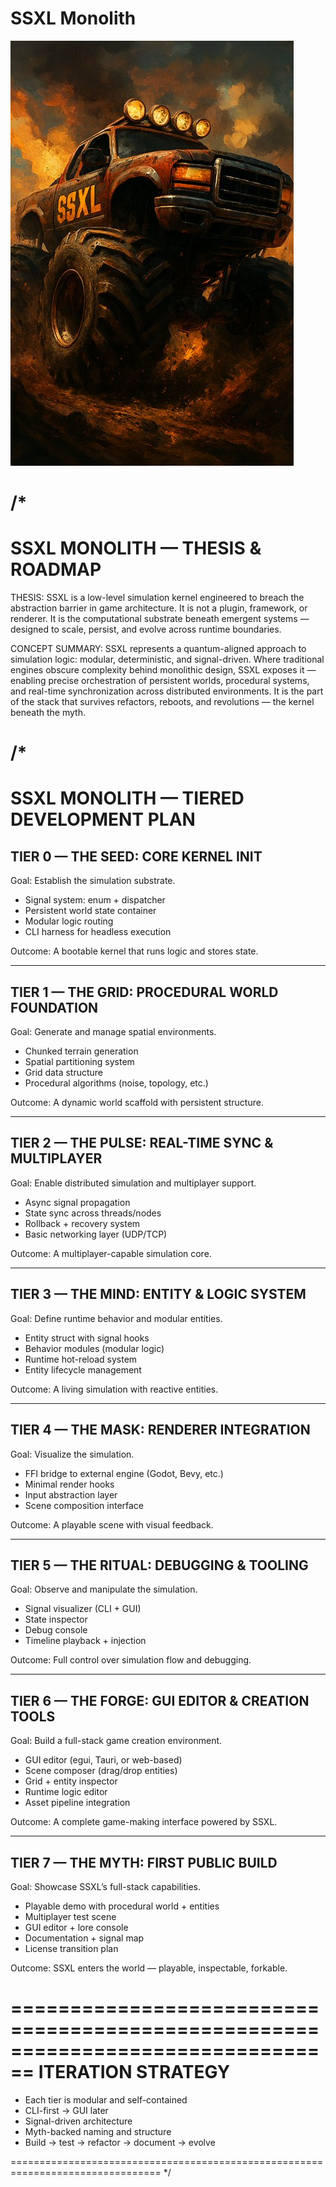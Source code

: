 # SSXL Monolith

![SSXL Monolith Poster](./.assets/zv9_SSXL.jpg)


/*
================================================================================
SSXL MONOLITH — THESIS & ROADMAP
================================================================================

THESIS:
SSXL is a low-level simulation kernel engineered to breach the abstraction barrier in game architecture.
It is not a plugin, framework, or renderer. It is the computational substrate beneath emergent systems —
designed to scale, persist, and evolve across runtime boundaries.

CONCEPT SUMMARY:
SSXL represents a quantum-aligned approach to simulation logic: modular, deterministic, and signal-driven.
Where traditional engines obscure complexity behind monolithic design, SSXL exposes it — enabling precise
orchestration of persistent worlds, procedural systems, and real-time synchronization across distributed
environments. It is the part of the stack that survives refactors, reboots, and revolutions — the kernel
beneath the myth.

/*
================================================================================
SSXL MONOLITH — TIERED DEVELOPMENT PLAN
================================================================================

TIER 0 — THE SEED: CORE KERNEL INIT
-----------------------------------
Goal: Establish the simulation substrate.

- Signal system: enum + dispatcher
- Persistent world state container
- Modular logic routing
- CLI harness for headless execution

Outcome: A bootable kernel that runs logic and stores state.

--------------------------------------------------------------------------------

TIER 1 — THE GRID: PROCEDURAL WORLD FOUNDATION
----------------------------------------------
Goal: Generate and manage spatial environments.

- Chunked terrain generation
- Spatial partitioning system
- Grid data structure
- Procedural algorithms (noise, topology, etc.)

Outcome: A dynamic world scaffold with persistent structure.

--------------------------------------------------------------------------------

TIER 2 — THE PULSE: REAL-TIME SYNC & MULTIPLAYER
------------------------------------------------
Goal: Enable distributed simulation and multiplayer support.

- Async signal propagation
- State sync across threads/nodes
- Rollback + recovery system
- Basic networking layer (UDP/TCP)

Outcome: A multiplayer-capable simulation core.

--------------------------------------------------------------------------------

TIER 3 — THE MIND: ENTITY & LOGIC SYSTEM
----------------------------------------
Goal: Define runtime behavior and modular entities.

- Entity struct with signal hooks
- Behavior modules (modular logic)
- Runtime hot-reload system
- Entity lifecycle management

Outcome: A living simulation with reactive entities.

--------------------------------------------------------------------------------

TIER 4 — THE MASK: RENDERER INTEGRATION
---------------------------------------
Goal: Visualize the simulation.

- FFI bridge to external engine (Godot, Bevy, etc.)
- Minimal render hooks
- Input abstraction layer
- Scene composition interface

Outcome: A playable scene with visual feedback.

--------------------------------------------------------------------------------

TIER 5 — THE RITUAL: DEBUGGING & TOOLING
----------------------------------------
Goal: Observe and manipulate the simulation.

- Signal visualizer (CLI + GUI)
- State inspector
- Debug console
- Timeline playback + injection

Outcome: Full control over simulation flow and debugging.

--------------------------------------------------------------------------------

TIER 6 — THE FORGE: GUI EDITOR & CREATION TOOLS
-----------------------------------------------
Goal: Build a full-stack game creation environment.

- GUI editor (egui, Tauri, or web-based)
- Scene composer (drag/drop entities)
- Grid + entity inspector
- Runtime logic editor
- Asset pipeline integration

Outcome: A complete game-making interface powered by SSXL.

--------------------------------------------------------------------------------

TIER 7 — THE MYTH: FIRST PUBLIC BUILD
-------------------------------------
Goal: Showcase SSXL’s full-stack capabilities.

- Playable demo with procedural world + entities
- Multiplayer test scene
- GUI editor + lore console
- Documentation + signal map
- License transition plan

Outcome: SSXL enters the world — playable, inspectable, forkable.

================================================================================
ITERATION STRATEGY
================================================================================
- Each tier is modular and self-contained
- CLI-first → GUI later
- Signal-driven architecture
- Myth-backed naming and structure
- Build → test → refactor → document → evolve

================================================================================
*/
